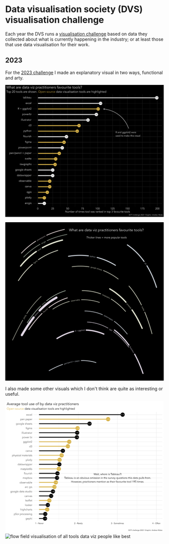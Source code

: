 # Data visualisation society (DVS) visualisation challenge

Each year the DVS runs a [visualisation challenge](https://www.datavisualizationsociety.org/soti-challenge) based on data they collected about what is currently happening in the industry; or at least those that use data visualisation for their work. 

## 2023

For the [2023 challenge](https://www.datavisualizationsociety.org/soti-challenge-2023) I made an explanatory visual in two ways, functional and arty. 

![top 20 tools data viz people like best as lollipop chart](2023/figures/fav_tools_dark.png)

![flow field visualisation of top 20 tools data viz people like best](2023/figures/fav_tools_flow_20.png)

I also made some other visuals which I don't think are quite as interesting or useful. 

![Averages over what tools people use](2023/figures/avg_tool_use.png) ![flow field visualisation of all tools data viz people like best](2023/figures/fav_tools_flow_all.png)